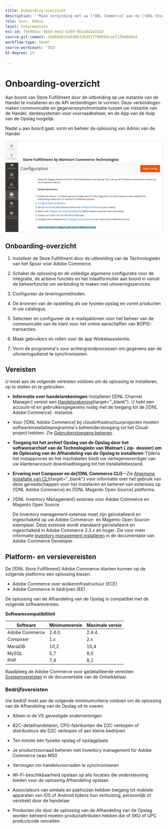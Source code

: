 ```yaml
---
title: Onboarding-overzicht
description: '"Maak verbinding met uw [!DNL Commerce] aan de [!DNL Store Fulfillment Manager] door een paar instapstappen te voltooien."'
role: User, Admin
level: Intermediate
exl-id: f8e403ac-9bbd-4ea2-b209-9b1a8d1e32a2
source-git-commit: 26d0ddbcbe648b336d527788668caef1f8e688ed
workflow-type: tm+mt
source-wordcount: '553'
ht-degree: 1%

---
```


# Onboarding-overzicht

Aan boord van Store Fulfillment door de uitbreiding op uw instantie van de Handel te installeren en de API verbindingen te vormen. Deze verbindingen maken communicatie en gegevenssynchronisatie tussen uw instantie van de Handel, derdesystemen voor voorraadbeheer, en de App van de Hulp van de Opslag mogelijk.

Nadat u aan boord gaat, vorm en beheer de oplossing van Admin van de Handel

![[!DNL Store Fulfillment Service] configuratie in de beheerweergave](assets/store-fulfillment-admin-home.png)

## Onboarding-overzicht

1. Installeer de Store Fulfillment door de uitbreiding van de Technologieën van het Spoor voor Adobe Commerce.

1. Schakel de oplossing en de volledige algemene configuratie voor de integratie, de actieve functies en het inlaatformulier aan boord in vanuit de beheerfunctie om verbinding te maken met uitvoeringsservices.

1. Configureer de leveringsmethoden.

1. De bronnen van de opstelling als uw fysieke opslag en vormt producten in uw catalogus.

1. Selecteer en configureer de e-mailsjablonen voor het beheer van de communicatie van de klant voor het online aanschaffen van BOPIS-transacties.

1. Maak gebruikers en rollen voor de app Winkelassistentie.

1. Vorm de programma&#39;s voor achtergrondprocessen om gegevens aan de uitvoeringsdienst te synchroniseren.

## Vereisten

U moet aan de volgende vereisten voldoen om de oplossing te installeren, op te stellen en te gebruiken.

* **Informatie over handelsrekeningen**-Installeren [!DNL Channel Manager] vereist een [Handelsrekening](https://docs.magento.com/user-guide/magento/magento-account.html){target=&quot;_blank&quot;}. U hebt een account-id en gebruikersgegevens nodig met de toegang tot de [!DNL Adobe Commerce] -instantie.

* Voor [!DNL Adobe Commerce] bij cloudinfrastructuurprojecten moeten softwareinstallatieprogramma&#39;s beheerderstoegang tot het Cloud-project hebben. Zie [Gebruikerstoegang beheren](https://devdocs.magento.com/cloud/project/user-admin.html).

* **Toegang tot het archief Opslag van de Opslag door het softwarearchief van de Technologieën van Walmart (.zip- dossier) om de Oplossing van de Afhandeling van de Opslag te installeren**-Tijdens het instapproces en het inschakelen biedt uw vertegenwoordiger van uw klantenaccount downloadtoegang tot het installatiebestand.

* **Ervaring met Composer en de[!DNL Commerce CLI]**—Zie [Algemene installatie van CLI](https://devdocs.magento.com/extensions/install/){target=&quot;_blank&quot;} voor informatie over het gebruik van deze gereedschappen voor het installeren en beheren van extensies op [!DNL Adobe Commerce] en [!DNL Magento Open Source] platforms.

* [!DNL Inventory Management] extensie voor Adobe Commerce en Magento Open Source

   De Inventory management-extensie moet zijn geïnstalleerd en ingeschakeld op uw Adobe Commerce- en Magento Open Source-exemplaar. Deze extensie wordt standaard geïnstalleerd en ingeschakeld in Adobe Commerce 2.3.x en hoger. Zie voor meer informatie [Inventory management installeren](https://devdocs.magento.com/extensions/inventory-management/) in de documentatie van Adobe Commerce Developer.

## Platform- en versievereisten

De [!DNL Store Fulfillment] Adobe Commerce-klanten kunnen op de volgende platforms een oplossing kiezen.

* Adobe Commerce over wolkeninfrastructuur (ECE)
* Adobe Commerce in bedrijven (EE)

De oplossing van de Afhandeling van de Opslag is compatibel met de volgende softwareversies.

**Softwarecompatibiliteit**

| **Software** | **Minimumversie** | **Maximale versie** |
|----------------|---------------------|---------------------|
| Adobe Commerce | 2.4.0. | 2.4.4. |
| Composer | 1.x | 2.x |
| MariaDB | 10,2 | 10,4 |
| MySQL | 5,7 | 8,0 |
| PHP | 7,4 | 8,1 |

Raadpleeg de Adobe Commerce voor gedetailleerde vereisten [Systeemvereisten](https://devdocs.magento.com/guides/v2.4/install-gde/system-requirements.html) in de documentatie van de Ontwikkelaar.

### Bedrijfsvereisten

Uw bedrijf moet aan de volgende minimumcriteria voldoen om de oplossing van de Afhandeling van de Opslag uit te voeren.

* Alleen in de VS gevestigde ondernemingen

* B2C-detailhandelaren, CPG-fabrikanten die D2C verkopen of distributeurs die D2C verkopen of aan kleine bedrijven

* Ten minste één fysieke opslag of opslagplaats

* Je productvoorraad beheren met Inventory management for Adobe Commerce (was MSI)

* Vermogen om handelsvoorraden te synchroniseren

* Wi-Fi-beschikbaarheid opslaan op alle locaties die ondersteuning bieden voor de oplossing Afhandeling opslaan

* Associateurs van winkels en pakhuizen hebben toegang tot mobiele apparaten van iOS of Android tijdens hun verhuizing, persoonlijk of verstrekt door de handelaar

* Producten die door de oplossing van de Afhandeling van de Opslag worden beheerd moeten productattributen hebben die of SKU of UPC productcode omvatten
